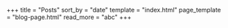 +++
title = "Posts"
sort_by = "date"
template = "index.html"
page_template = "blog-page.html"
read_more = "abc"
+++
